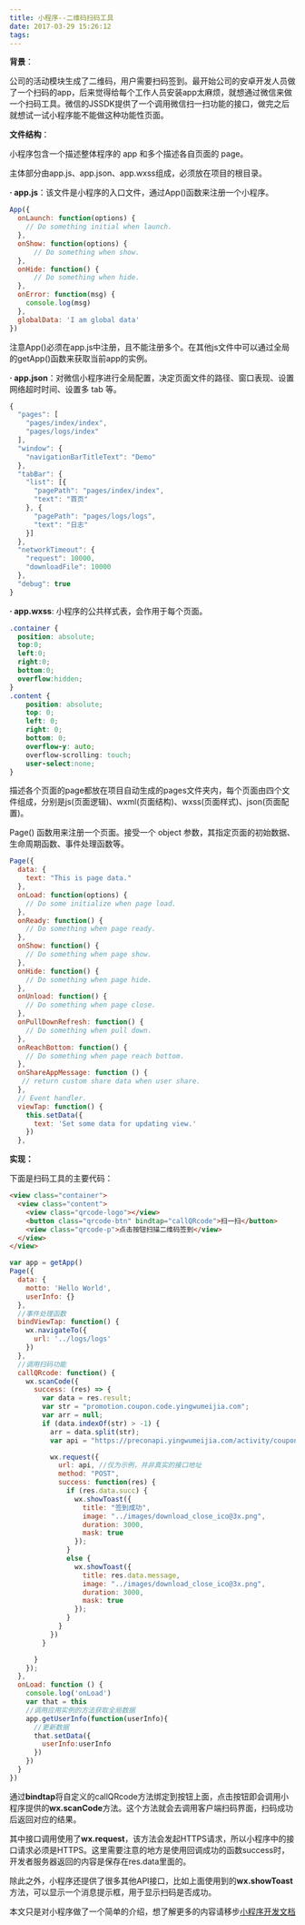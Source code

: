 ```yaml
---
title: 小程序--二维码扫码工具
date: 2017-03-29 15:26:12
tags:
---
```


**背景**：

公司的活动模块生成了二维码，用户需要扫码签到。最开始公司的安卓开发人员做了一个扫码的app，后来觉得给每个工作人员安装app太麻烦，就想通过微信来做一个扫码工具。微信的JSSDK提供了一个调用微信扫一扫功能的接口，做完之后就想试一试小程序能不能做这种功能性页面。

**文件结构**：

小程序包含一个描述整体程序的 app 和多个描述各自页面的 page。

主体部分由app.js、app.json、app.wxss组成，必须放在项目的根目录。

**· app.js**：该文件是小程序的入口文件，通过App()函数来注册一个小程序。

``` js
App({
  onLaunch: function(options) { 
    // Do something initial when launch.
  },
  onShow: function(options) {
      // Do something when show.
  },
  onHide: function() {
      // Do something when hide.
  },
  onError: function(msg) {
    console.log(msg)
  },
  globalData: 'I am global data'
})
```

注意App()必须在app.js中注册，且不能注册多个。在其他js文件中可以通过全局的getApp()函数来获取当前app的实例。

**· app.json**：对微信小程序进行全局配置，决定页面文件的路径、窗口表现、设置网络超时时间、设置多 tab 等。
``` js
{
  "pages": [
    "pages/index/index",
    "pages/logs/index"
  ],
  "window": {
    "navigationBarTitleText": "Demo"
  },
  "tabBar": {
    "list": [{
      "pagePath": "pages/index/index",
      "text": "首页"
    }, {
      "pagePath": "pages/logs/logs",
      "text": "日志"
    }]
  },
  "networkTimeout": {
    "request": 10000,
    "downloadFile": 10000
  },
  "debug": true
}
```

**· app.wxss**: 小程序的公共样式表，会作用于每个页面。
``` css
.container {
  position: absolute;
  top:0;
  left:0;
  right:0;
  bottom:0;
  overflow:hidden;
} 
.content {
    position: absolute;
    top: 0;
    left: 0;
    right: 0;
    bottom: 0;
    overflow-y: auto;
    overflow-scrolling: touch;
    user-select:none;
}
```

描述各个页面的page都放在项目自动生成的pages文件夹内，每个页面由四个文件组成，分别是js(页面逻辑)、wxml(页面结构)、wxss(页面样式)、json(页面配置)。

Page() 函数用来注册一个页面。接受一个 object 参数，其指定页面的初始数据、生命周期函数、事件处理函数等。
``` js
Page({
  data: {
    text: "This is page data."
  },
  onLoad: function(options) {
    // Do some initialize when page load.
  },
  onReady: function() {
    // Do something when page ready.
  },
  onShow: function() {
    // Do something when page show.
  },
  onHide: function() {
    // Do something when page hide.
  },
  onUnload: function() {
    // Do something when page close.
  },
  onPullDownRefresh: function() {
    // Do something when pull down.
  },
  onReachBottom: function() {
    // Do something when page reach bottom.
  },
  onShareAppMessage: function () {
   // return custom share data when user share.
  },
  // Event handler.
  viewTap: function() {
    this.setData({
      text: 'Set some data for updating view.'
    })
  },
```

**实现：**

下面是扫码工具的主要代码：
``` html
<view class="container">
  <view class="content">
    <view class="qrcode-logo"></view>
    <button class="qrcode-btn" bindtap="callQRcode">扫一扫</button>
    <view class="qrcode-p">点击按钮扫描二维码签到</view>
  </view>
</view>
```
``` js
var app = getApp()
Page({
  data: {
    motto: 'Hello World',
    userInfo: {}
  },
  //事件处理函数
  bindViewTap: function() {
    wx.navigateTo({
      url: '../logs/logs'
    })
  },
  //调用扫码功能
  callQRcode: function() {
    wx.scanCode({
      success: (res) => {
        var data = res.result;
        var str = "promotion.coupon.code.yingwumeijia.com";
        var arr = null;
        if (data.indexOf(str) > -1) {
          arr = data.split(str);
          var api = "https://preconapi.yingwumeijia.com/activity/coupon/use?couponCode="+arr[1]; 

          wx.request({
            url: api, //仅为示例，并非真实的接口地址
            method: "POST",
            success: function(res) {
              if (res.data.succ) {
                wx.showToast({
                  title: "签到成功",
                  image: "../images/download_close_ico@3x.png",
                  duration: 3000,
                  mask: true
                });
              }
              else {
                wx.showToast({
                  title: res.data.message,
                  image: "../images/download_close_ico@3x.png",
                  duration: 3000,
                  mask: true
                });
              }
            }
          })
        }     

      }
    });
  },
  onLoad: function () {
    console.log('onLoad')
    var that = this
    //调用应用实例的方法获取全局数据
    app.getUserInfo(function(userInfo){
      //更新数据
      that.setData({
        userInfo:userInfo
      })
    })
  }
})
```

通过**bindtap**将自定义的callQRcode方法绑定到按钮上面，点击按钮即会调用小程序提供的**wx.scanCode**方法。这个方法就会去调用客户端扫码界面，扫码成功后返回对应的结果。

其中接口调用使用了**wx.request**，该方法会发起HTTPS请求，所以小程序中的接口请求必须是HTTPS。这里需要注意的地方是使用回调成功的函数success时，开发者服务器返回的内容是保存在res.data里面的。

除此之外，小程序还提供了很多其他API接口，比如上面使用到的**wx.showToast**方法，可以显示一个消息提示框，用于显示扫码是否成功。

本文只是对小程序做了一个简单的介绍，想了解更多的内容请移步[小程序开发文档](https://mp.weixin.qq.com/debug/wxadoc/dev/framework/structure.html)